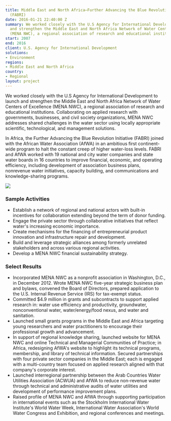 ```yaml
---
title: Middle East and North Africa—Further Advancing the Blue Revolution Initiative
  (FABRI)
date: 2016-01-21 22:40:00 Z
summary: We worked closely with the U.S Agency for International Development to launch
  and strengthen the Middle East and North Africa Network of Water Centers of Excellence
  (MENA NWC), a regional association of research and educational institutions.
start: 2007
end: 2016
client: U.S. Agency for International Development
solutions:
- Environment
regions:
- Middle East and North Africa
country:
- Regional
layout: project
---
```


We worked closely with the U.S Agency for International Development to launch and strengthen the Middle East and North Africa Network of Water Centers of Excellence (MENA NWC), a regional association of research and educational institutions. Collaborating on applied research with governments, businesses, and civil society organizations, MENA NWC addresses shared challenges in the water sector using locally appropriate scientific, technological, and management solutions.

In Africa, the Further Advancing the Blue Revolution Initiative (FABRI) joined with the African Water Association (AfWA) in an ambitious first continent-wide program to halt the constant creep of higher water-loss levels. FABRI and AfWA worked with 19 national and city water companies and state water boards in 16 countries to improve financial, economic, and operating efficiency, including development of association business plans, nonrevenue water initiatives, capacity building, and communications and knowledge-sharing programs.

![][1]

### Sample Activities

* Establish a network of regional and national actors with built-in incentives for collaboration extending beyond the term of donor funding.
* Engage the private sector through collaborative initiatives that reflect water's increasing economic importance.
* Create mechanisms for the financing of entrepreneurial product innovation and infrastructure repair and development.
* Build and leverage strategic alliances among formerly unrelated stakeholders and across various regional activities.
* Develop a MENA NWC financial sustainability strategy.

### Select Results

* Incorporated MENA NWC as a nonprofit association in Washington, D.C., in December 2012. Wrote MENA NWC five-year strategic business plan and bylaws, convened the Board of Directors, prepared application to the U.S. Internal Revenue Service (IRS) for tax-exempt status.
* Committed $4.9 million in grants and subcontracts to support applied research in: water use efficiency and productivity, groundwater, nonconventional water, water/energy/food nexus, and water and sanitation.
* Launched small grants programs in the Middle East and Africa targeting young researchers and water practitioners to encourage their professional growth and advancement.
* In support of regional knowledge sharing, launched website for MENA NWC and online Technical and Managerial Communities of Practice; in Africa, redesigning AfWA's website to highlight its technical programs, membership, and library of technical information.
Secured partnerships with four private sector companies in the Middle East; each is engaged with a multi-country team focused on applied research aligned with that company's corporate interest.
* Launched interregional partnership between the Arab Countries Water Utilities Association (ACWUA) and AfWA to reduce non-revenue water through technical and administrative audits of water utilities and development of performance improvement plans.
* Raised profile of MENA NWC and AfWA through supporting participation in international events such as the Stockholm International Water Institute's World Water Week, International Water Association's World Water Congress and Exhibition, and regional conferences and meetings.

[1]: https://assetify-dai.com/projects/abriinner.jpg